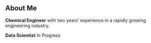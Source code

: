 ## About Me
**Chemical Engineer** with two years’ experience in a rapidly growing engineering industry.

</a>

**Data Scientist** In Progress
